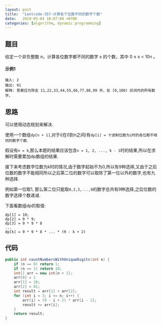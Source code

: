 ```yaml
---
layout: post
title:  "Leetcode-357-计算各个位数不同的数字个数"
date:   2019-05-04 10:07:00 +0700
categories: [algorithm, dynamic programming]
---
```


## 题目
给定一个非负整数 n，计算各位数字都不同的数字 x 的个数，其中 0 ≤ x < 10n 。

#### 示例1
```
输入: 2
输出: 91 
解释: 答案应为除去 11,22,33,44,55,66,77,88,99 外，在 [0,100) 区间内的所有数字。
```

## 思路
可以使用动态规划来解决.

使用一个数组`dp[n + 1]`,对于i(在0到n之间)有`dp[i] = 十进制位数为i时的各位都不相同的数字个数`.

假设有`n = k`,那么本题的结果应该包含`n = 1, 2, ..., k - 1`时的结果,所以在求解时需要累加dp数组的结果.

接下来考虑数字位数为k时的情况,由于数字起始不为0,所以有9种选择,又由于之后位数的数字不能相同所以之后第二位的数字可以取除了第一位以外的数字,也有九种选择.

例如第一位取1, 那么第二位只能取`0,2,3,...,9`的数字总共有9种选择,之后位数的数字选择个数递减.

下面看数组dp的取值:
```
dp[1] = 10;
dp[2] = 9 * 9;
dp[3] = 9 * 9 * 8
...
dp[k] = 9 * 9 * 8 * ... * (9 - k + 2)
```

## 代码
```java
public int countNumbersWithUniqueDigits(int n) {
	if (n == 0) return 1;
	if (n == 1) return 10;
	int[] arr = new int[n + 1];
	arr[0] = 1
	arr[1] = 10;
	arr[2] = 81;
	int result = arr[1] + arr[2];
	for (int i = 3; i <= n; i++) {
		arr[i] = (9 - i + 2) * arr[i - 1];
		result += arr[i];
	}
	return result;
}
```
